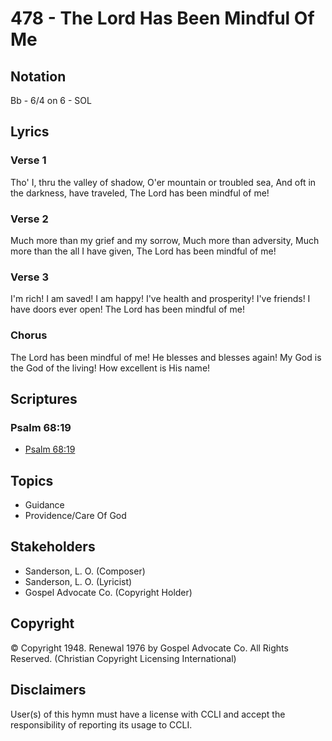 # 478 - The Lord Has Been Mindful Of Me

## Notation

Bb - 6/4 on 6 - SOL

## Lyrics

### Verse 1

Tho' I, thru the valley of shadow, O'er mountain or troubled sea, And oft in the darkness, have traveled, The Lord has been mindful of me!

### Verse 2

Much more than my grief and my sorrow, Much more than adversity, Much more than the all I have given, The Lord has been mindful of me!


### Verse 3

I'm rich! I am saved! I am happy! I've health and prosperity! I've friends! I have doors ever open! The Lord has been mindful of me!

### Chorus

The Lord has been mindful of me! He blesses and blesses again! My God is the God of the living! How excellent is His name! 


## Scriptures

### Psalm 68:19

- [Psalm 68:19](https://www.biblegateway.com/passage/?search=Psalm%2068%3A19)


## Topics

- Guidance
- Providence/Care Of God

## Stakeholders

- Sanderson, L. O. (Composer)
- Sanderson, L. O. (Lyricist)
- Gospel Advocate Co. (Copyright Holder)

## Copyright

© Copyright 1948. Renewal 1976 by Gospel Advocate Co. All Rights Reserved.
(Christian Copyright Licensing International)

## Disclaimers

User(s) of this hymn must have a license with CCLI and accept the responsibility of reporting its usage to CCLI.

